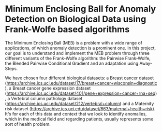 # Minimum Enclosing Ball for Anomaly Detection on Biological Data using Frank-Wolfe based algorithms

The Minimum Enclosing Ball (MEB) is a problem with a wide range of applications, of which anomaly detection is a prominent one. In this project, our goal is to understand and implement the MEB problem through three different variants of the Frank-Wolfe algorithm: the Pairwise Frank-Wolfe, the Blended Pairwise Conditional Gradient and an adaptation using Away-Steps. 

We have chosen four different biological datasets: a Breast cancer dataset (https://archive.ics.uci.edu/dataset/17/breast+cancer+wisconsin+diagnostic), a Breast cancer gene expression dataset (https://archive.ics.uci.edu/dataset/401/gene+expression+cancer+rna+seq), a Vertebral column pathology dataset (https://archive.ics.uci.edu/dataset/212/vertebral+column) and a Maternity risk dataset (https://archive.ics.uci.edu/dataset/863/maternal+health+risk). It's for each of this data and context that we look to identify anomalies, which in the medical field and regarding patients, usually represents some sort of health problem.
